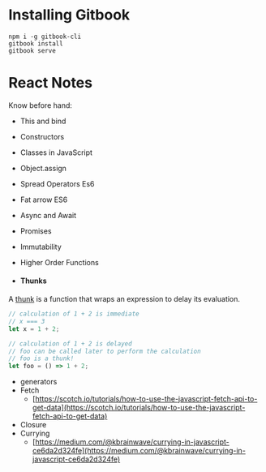 # Installing Gitbook

```
npm i -g gitbook-cli
gitbook install
gitbook serve
```

# React Notes

Know before hand:

* This and bind 
* Constructors
* Classes in JavaScript
* Object.assign 
* Spread Operators Es6
* Fat arrow ES6
* Async and Await
* Promises
* Immutability
* Higher Order Functions

* #### Thunks

A [thunk](https://en.wikipedia.org/wiki/Thunk) is a function that wraps an expression to delay its evaluation.

```js
// calculation of 1 + 2 is immediate
// x === 3
let x = 1 + 2;

// calculation of 1 + 2 is delayed
// foo can be called later to perform the calculation
// foo is a thunk!
let foo = () => 1 + 2;
```

* generators
* Fetch
  * [https://scotch.io/tutorials/how-to-use-the-javascript-fetch-api-to-get-data](https://scotch.io/tutorials/how-to-use-the-javascript-fetch-api-to-get-data)
* Closure
* Currying
  * [https://medium.com/@kbrainwave/currying-in-javascript-ce6da2d324fe](https://medium.com/@kbrainwave/currying-in-javascript-ce6da2d324fe)



